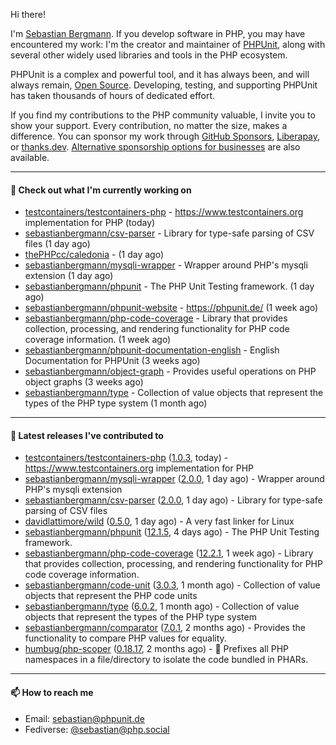 Hi there!

I'm [Sebastian Bergmann](https://sebastian-bergmann.de/index.html?ref=github). If you develop software in PHP, you may have encountered my work: I'm the creator and maintainer of [PHPUnit](https://phpunit.de/index.html?ref=github), along with several other widely used libraries and tools in the PHP ecosystem.

PHPUnit is a complex and powerful tool, and it has always been, and will always remain, [Open Source](https://sebastian-bergmann.de/open-source.html?ref=github). Developing, testing, and supporting PHPUnit has taken thousands of hours of dedicated effort.

If you find my contributions to the PHP community valuable, I invite you to show your support. Every contribution, no matter the size, makes a difference. You can sponsor my work through [GitHub Sponsors](https://github.com/sponsors/sebastianbergmann), [Liberapay](https://liberapay.com/sebastianbergmann), or [thanks.dev](https://thanks.dev/u/gh/sebastianbergmann). [Alternative sponsorship options for businesses](https://phpunit.de/sponsors.html?ref=github) are also available.

---

#### 👷 Check out what I'm currently working on

- [testcontainers/testcontainers-php](https://github.com/testcontainers/testcontainers-php) - https://www.testcontainers.org implementation for PHP (today)
- [sebastianbergmann/csv-parser](https://github.com/sebastianbergmann/csv-parser) - Library for type-safe parsing of CSV files (1 day ago)
- [thePHPcc/caledonia](https://github.com/thePHPcc/caledonia) -  (1 day ago)
- [sebastianbergmann/mysqli-wrapper](https://github.com/sebastianbergmann/mysqli-wrapper) - Wrapper around PHP&#39;s mysqli extension (1 day ago)
- [sebastianbergmann/phpunit](https://github.com/sebastianbergmann/phpunit) - The PHP Unit Testing framework. (1 day ago)
- [sebastianbergmann/phpunit-website](https://github.com/sebastianbergmann/phpunit-website) - https://phpunit.de/ (1 week ago)
- [sebastianbergmann/php-code-coverage](https://github.com/sebastianbergmann/php-code-coverage) - Library that provides collection, processing, and rendering functionality for PHP code coverage information. (1 week ago)
- [sebastianbergmann/phpunit-documentation-english](https://github.com/sebastianbergmann/phpunit-documentation-english) - English Documentation for PHPUnit (3 weeks ago)
- [sebastianbergmann/object-graph](https://github.com/sebastianbergmann/object-graph) - Provides useful operations on PHP object graphs (3 weeks ago)
- [sebastianbergmann/type](https://github.com/sebastianbergmann/type) - Collection of value objects that represent the types of the PHP type system (1 month ago)

---

#### 🔭 Latest releases I've contributed to

- [testcontainers/testcontainers-php](https://github.com/testcontainers/testcontainers-php) ([1.0.3](https://github.com/testcontainers/testcontainers-php/releases/tag/1.0.3), today) - https://www.testcontainers.org implementation for PHP
- [sebastianbergmann/mysqli-wrapper](https://github.com/sebastianbergmann/mysqli-wrapper) ([2.0.0](https://github.com/sebastianbergmann/mysqli-wrapper/releases/tag/2.0.0), 1 day ago) - Wrapper around PHP&#39;s mysqli extension
- [sebastianbergmann/csv-parser](https://github.com/sebastianbergmann/csv-parser) ([2.0.0](https://github.com/sebastianbergmann/csv-parser/releases/tag/2.0.0), 1 day ago) - Library for type-safe parsing of CSV files
- [davidlattimore/wild](https://github.com/davidlattimore/wild) ([0.5.0](https://github.com/davidlattimore/wild/releases/tag/0.5.0), 1 day ago) - A very fast linker for Linux
- [sebastianbergmann/phpunit](https://github.com/sebastianbergmann/phpunit) ([12.1.5](https://github.com/sebastianbergmann/phpunit/releases/tag/12.1.5), 4 days ago) - The PHP Unit Testing framework.
- [sebastianbergmann/php-code-coverage](https://github.com/sebastianbergmann/php-code-coverage) ([12.2.1](https://github.com/sebastianbergmann/php-code-coverage/releases/tag/12.2.1), 1 week ago) - Library that provides collection, processing, and rendering functionality for PHP code coverage information.
- [sebastianbergmann/code-unit](https://github.com/sebastianbergmann/code-unit) ([3.0.3](https://github.com/sebastianbergmann/code-unit/releases/tag/3.0.3), 1 month ago) - Collection of value objects that represent the PHP code units
- [sebastianbergmann/type](https://github.com/sebastianbergmann/type) ([6.0.2](https://github.com/sebastianbergmann/type/releases/tag/6.0.2), 1 month ago) - Collection of value objects that represent the types of the PHP type system
- [sebastianbergmann/comparator](https://github.com/sebastianbergmann/comparator) ([7.0.1](https://github.com/sebastianbergmann/comparator/releases/tag/7.0.1), 2 months ago) - Provides the functionality to compare PHP values for equality.
- [humbug/php-scoper](https://github.com/humbug/php-scoper) ([0.18.17](https://github.com/humbug/php-scoper/releases/tag/0.18.17), 2 months ago) - 🔨 Prefixes all PHP namespaces in a file/directory to isolate the code bundled in PHARs.

---

#### 📫 How to reach me

- Email: [sebastian@phpunit.de](mailto://sebastian@phpunit.de)
- Fediverse: [@sebastian@php.social](https://phpc.social/@sebastian)
